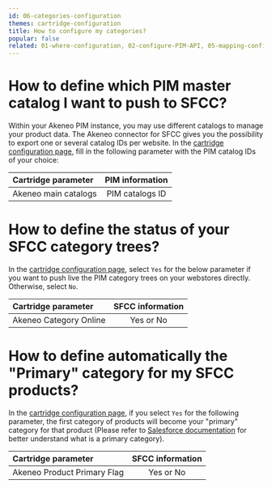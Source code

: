 ```yaml
---
id: 06-categories-configuration
themes: cartridge-configuration
title: How to configure my categories?
popular: false
related: 01-where-configuration, 02-configure-PIM-API, 05-mapping-configuration, 04-import-images-configuration, 03-products-filter-configuration
---
```


# How to define which PIM master catalog I want to push to SFCC?

Within your Akeneo PIM instance, you may use different catalogs to manage your product data. The Akeneo connector for SFCC gives you the possibility to export one or several catalog IDs per website.
In the [cartridge configuration page](01-where-configuration.html), fill in the following parameter with the PIM catalog IDs of your choice:

| Cartridge parameter           | PIM information         |
| :-----------------------------| :---------------------: |
| Akeneo main catalogs          |  PIM catalogs ID        |

# How to define the status of your SFCC category trees?

In the [cartridge configuration page](01-where-configuration.html), select `Yes` for the below parameter if you want to push live the PIM category trees on your webstores directly. Otherwise, select `No`.

| Cartridge parameter           | SFCC information        |
| :-----------------------------| :---------------------: |
| Akeneo Category Online        |  Yes or No              |

# How to define automatically the "Primary" category for my SFCC products?

In the [cartridge configuration page](01-where-configuration.html), if you select `Yes` for the following parameter, the first category of products will become your "primary" category for that product (Please refer to [Salesforce documentation](https://documentation.b2c.commercecloud.salesforce.com/DOC2/topic/com.demandware.dochelp/Products/Classificationvsprimarycategory.html?resultof=%22%70%72%69%6d%61%72%79%22%20%22%63%61%74%65%67%6f%72%79%22%20) for better understand what is a primary category).

| Cartridge parameter                | SFCC information        |
| :----------------------------------| :---------------------: |
| Akeneo Product Primary Flag        |  Yes or No              |
